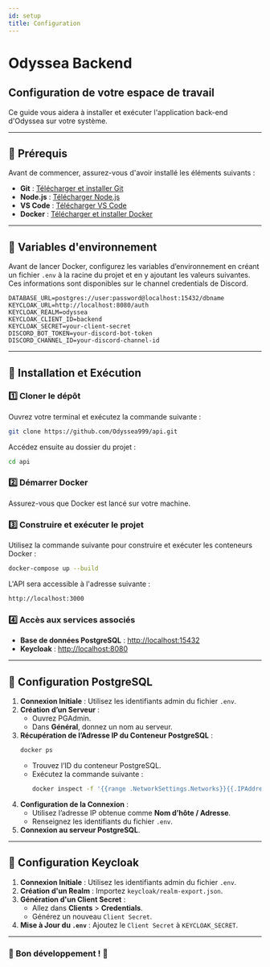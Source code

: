 ```yaml
---
id: setup
title: Configuration
---
```

# Odyssea Backend

## Configuration de votre espace de travail

Ce guide vous aidera à installer et exécuter l'application back-end d'Odyssea sur votre système.

---

## 📌 Prérequis

Avant de commencer, assurez-vous d'avoir installé les éléments suivants :

- **Git** : [Télécharger et installer Git](https://git-scm.com/)
- **Node.js** : [Télécharger Node.js](https://nodejs.org/)
- **VS Code** : [Télécharger VS Code](https://code.visualstudio.com/download)
- **Docker** : [Télécharger et installer Docker](https://www.docker.com/get-started)

---

## 📁 Variables d'environnement

Avant de lancer Docker, configurez les variables d’environnement en créant un fichier `.env` à la racine du projet et en y ajoutant les valeurs suivantes. Ces informations sont disponibles sur le channel credentials de Discord.

```
DATABASE_URL=postgres://user:password@localhost:15432/dbname
KEYCLOAK_URL=http://localhost:8080/auth
KEYCLOAK_REALM=odyssea
KEYCLOAK_CLIENT_ID=backend
KEYCLOAK_SECRET=your-client-secret
DISCORD_BOT_TOKEN=your-discord-bot-token
DISCORD_CHANNEL_ID=your-discord-channel-id
```

---

## 🚀 Installation et Exécution

### 1️⃣ Cloner le dépôt

Ouvrez votre terminal et exécutez la commande suivante :

```bash
git clone https://github.com/Odyssea999/api.git
```

Accédez ensuite au dossier du projet :

```bash
cd api
```

### 2️⃣ Démarrer Docker

Assurez-vous que Docker est lancé sur votre machine.

### 3️⃣ Construire et exécuter le projet

Utilisez la commande suivante pour construire et exécuter les conteneurs Docker :

```bash
docker-compose up --build
```

L'API sera accessible à l'adresse suivante :

```bash
http://localhost:3000
```

### 4️⃣ Accès aux services associés

- **Base de données PostgreSQL** : [http://localhost:15432](http://localhost:15432)
- **Keycloak** : [http://localhost:8080](http://localhost:8080)

---

## 📂 Configuration PostgreSQL

1. **Connexion Initiale** : Utilisez les identifiants admin du fichier `.env`.
2. **Création d’un Serveur** :
   - Ouvrez PGAdmin.
   - Dans **Général**, donnez un nom au serveur.
3. **Récupération de l’Adresse IP du Conteneur PostgreSQL** :
   ```bash
   docker ps
   ```
   - Trouvez l’ID du conteneur PostgreSQL.
   - Exécutez la commande suivante :
     ```bash
     docker inspect -f '{{range .NetworkSettings.Networks}}{{.IPAddress}}{{end}}' IdContainerPostgres
     ```
4. **Configuration de la Connexion** :
   - Utilisez l’adresse IP obtenue comme **Nom d’hôte / Adresse**.
   - Renseignez les identifiants du fichier `.env`.
5. **Connexion au serveur PostgreSQL**.

---

## 🔐 Configuration Keycloak

1. **Connexion Initiale** : Utilisez les identifiants admin du fichier `.env`.
2. **Création d'un Realm** : Importez `keycloak/realm-export.json`.
3. **Génération d'un Client Secret** :
   - Allez dans **Clients** > **Credentials**.
   - Générez un nouveau `Client Secret`.
4. **Mise à Jour du `.env`** : Ajoutez le `Client Secret` à `KEYCLOAK_SECRET`.

---

### 🎯 Bon développement ! 🚀

